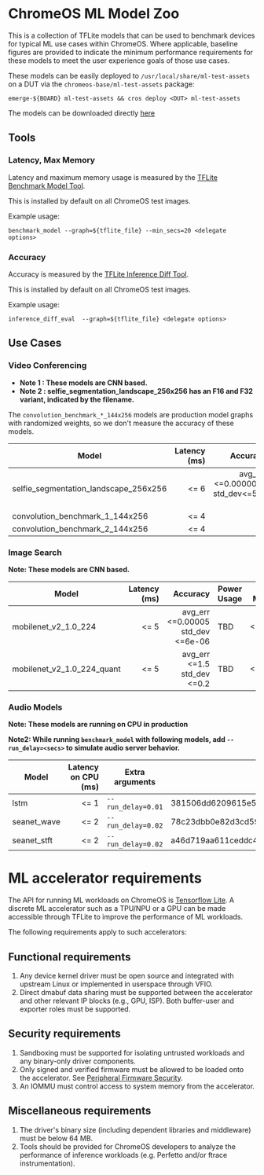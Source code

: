 # ChromeOS ML Model Zoo

This is a collection of TFLite models that can be used to benchmark devices
for typical ML use cases within ChromeOS. Where applicable, baseline figures
are provided to indicate the minimum performance requirements for these models
to meet the user experience goals of those use cases.

These models can be easily deployed to `/usr/local/share/ml-test-assets` on a
DUT via the `chromeos-base/ml-test-assets` package:

`emerge-${BOARD} ml-test-assets && cros deploy <DUT> ml-test-assets`

The models can be downloaded directly [here](https://commondatastorage.googleapis.com/chromeos-localmirror/distfiles/ml-test-assets-0.0.4.tar.xz)

## Tools

### Latency, Max Memory

Latency and maximum memory usage is measured by the
[TFLite Benchmark Model Tool](https://github.com/tensorflow/tensorflow/tree/master/tensorflow/lite/tools/benchmark).

This is installed by default on all ChromeOS test images.

Example usage:

`benchmark_model --graph=${tflite_file} --min_secs=20 <delegate options>`

### Accuracy

Accuracy is measured by the
[TFLite Inference Diff Tool](https://github.com/tensorflow/tensorflow/tree/master/tensorflow/lite/tools/evaluation/tasks/inference_diff).

This is installed by default on all ChromeOS test images.

Example usage:

`inference_diff_eval  --graph=${tflite_file} <delegate options>`

## Use Cases

### Video Conferencing

* **Note 1 : These models are CNN based.**
* **Note 2 : selfie_segmentation_landscape_256x256 has an F16 and F32 variant, indicated by the filename.**

The `convolution_benchmark_*_144x256` models are production model graphs with
randomized weights, so we don't measure the accuracy of these models.

| Model                                     | Latency (ms)  | Accuracy                                    | Power Usage | Max Memory |
|-------------------------------------------|--------------:|--------------------------------------------:|-------------|------------|
| selfie_segmentation_landscape_256x256     |          <= 6 | avg_err <=0.0000003<br/> std_dev<=5e-06     |         TBD |    <=100MB |
| convolution_benchmark_1_144x256           |          <= 4 | -                                           |         TBD |    <=100MB |
| convolution_benchmark_2_144x256           |          <= 4 | -                                           |         TBD |    <=100MB |

### Image Search

**Note: These models are CNN based.**

| Model                      | Latency (ms)  | Accuracy                               | Power Usage | Max Memory |
|----------------------------|--------------:|---------------------------------------:|-------------|------------|
| mobilenet_v2_1.0_224       |          <= 5 | avg_err <=0.00005<br/>std_dev <=6e-06  |         TBD |    <=150MB |
| mobilenet_v2_1.0_224_quant |          <= 5 | avg_err <=1.5<br/>std_dev <=0.2        |         TBD |    <=150MB |

### Audio Models

**Note: These models are running on CPU in production**

**Note2: While running `benchmark_model` with following models,
add `--run_delay=<secs>` to simulate audio server behavior.**

| Model       | Latency on CPU (ms) | Extra arguments    | sha256                                                           |
|-------------|--------------------:|--------------------| ---------------------------------------------------------------- |
| lstm        |                <= 1 | `--run_delay=0.01` | 381506dd6209615e57285531d5e97c159ff41605341d184c7fd869eb8e364cfe |
| seanet_wave |                <= 2 | `--run_delay=0.02` | 78c23dbb0e82d3cd59d0027fbf5b4351c4125494d7bccb52eb6b509c5e72fca8 |
| seanet_stft |                <= 2 | `--run_delay=0.02` | a46d719aa611ceddc41f6a9437946f8ebb06cd774fc6db01b766110113f9be1b |

# ML accelerator requirements

The API for running ML workloads on ChromeOS is
[Tensorflow Lite](https://www.tensorflow.org/lite).
A discrete ML accelerator such as a TPU/NPU or a GPU can be made accessible
through TFLite to improve the performance of ML workloads.

The following requirements apply to such accelerators:

## Functional requirements

1. Any device kernel driver must be open source and integrated with upstream
   Linux or implemented in userspace through VFIO.
1. Direct dmabuf data sharing must be supported between the accelerator and
   other relevant IP blocks (e.g., GPU, ISP). Both buffer-user and exporter
   roles must be supported.

## Security requirements

1. Sandboxing must be supported for isolating untrusted workloads and any binary-only driver
   components.
1. Only signed and verified firmware must be allowed to be loaded onto the accelerator. See
   [Peripheral Firmware Security](https://chromium.googlesource.com/chromiumos/docs/+/HEAD/security/firmware_updating.md).
1. An IOMMU must control access to system memory from the accelerator.

## Miscellaneous requirements

1. The driver's binary size (including dependent libraries and middleware) must be below 64 MB.
1. Tools should be provided for ChromeOS developers to analyze the performance of inference
   workloads (e.g. Perfetto and/or ftrace instrumentation).
